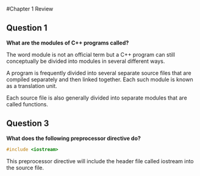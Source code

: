 #Chapter 1 Review  

## Question 1  
**What are the modules of C++ programs called?**  

The word module is not an official term but a C++ program can still conceptually be divided into modules in several different ways.  

A program is frequently divided into several separate source files that are compiled separately and then linked together. Each such module is known as a translation unit.  

Each source file is also generally divided into separate modules that are called functions.  

## Question 3
**What does the following preprocessor directive do?**

```cpp
#include <iostream>
```

This preprocessor directive will include the header file called iostream into the source file.  




